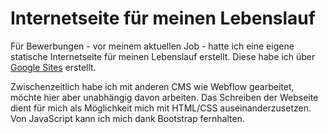 # Internetseite für meinen Lebenslauf
Für Bewerbungen - vor meinem aktuellen Job - hatte ich eine eigene statische Internetseite für meinen Lebenslauf erstellt. Diese habe ich über [Google Sites](https://www.xn--zgncakir-m4a6d.de/lebenslauf) erstellt.

Zwischenzeitlich habe ich mit anderen CMS wie Webflow gearbeitet, möchte hier aber unabhängig davon arbeiten. Das Schreiben der Webseite dient für mich  als Möglichkeit mich mit HTML/CSS auseinanderzusetzen. Von JavaScript kann ich mich dank Bootstrap fernhalten.

